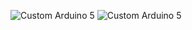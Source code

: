 ![Custom Arduino 5](https://user-images.githubusercontent.com/20658518/132648066-8d4069e7-1395-4253-906f-73bf79d8342c.jpg)
![Custom Arduino 5](https://user-images.githubusercontent.com/20658518/132648078-42607887-c50c-454c-a12b-9d5fd5763c2c.png)
